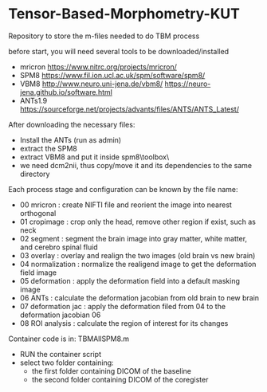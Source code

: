 # Tensor-Based-Morphometry-KUT
Repository to store the m-files needed to do TBM process

before start, you will need several tools to be downloaded/installed
- mricron https://www.nitrc.org/projects/mricron/
- SPM8 https://www.fil.ion.ucl.ac.uk/spm/software/spm8/
- VBM8 http://www.neuro.uni-jena.de/vbm8/ https://neuro-jena.github.io/software.html
- ANTs1.9 https://sourceforge.net/projects/advants/files/ANTS/ANTS_Latest/

After downloading the necessary files:
- Install the ANTs (run as admin)
- extract the SPM8
- extract VBM8 and put it inside spm8\toolbox\
- we need dcm2nii, thus copy/move it and its dependencies to the same directory

Each process stage and configuration can be known by the file name:
- 00 mricron : create NIFTI file and reorient the image into nearest orthogonal
- 01 cropimage : crop only the head, remove other region if exist, such as neck
- 02 segment : segment the brain image into gray matter, white matter, and cerebro spinal fluid
- 03 overlay : overlay and realign the two images (old brain vs new brain)
- 04 normalization : normalize the realigend image to get the deformation field image
- 05 deformation : apply the deformation field into a default masking image
- 06 ANTs : calculate the deformation jacobian from old brain to new brain
- 07 deformation jac : apply the deformation filed from 04 to the deformation jacobian 06
- 08 ROI analysis : calculate the region of interest for its changes

Container code is in: TBMAllSPM8.m
- RUN the container script
- select two folder containing:
  - the first folder containing DICOM of the baseline
  - the second folder containing DICOM of the coregister

